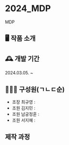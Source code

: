 # 2024_MDP
MDP

## 🖥 작품 소개

## 🕰 개발 기간
2024.03.05. ~ 

## 👨‍👦‍👦 구성원(ㄱㄴㄷ순)
- 조장 최규영 :
- 조원 김지민 :
- 조원 남궁정훈 :
- 조원 서지혜 :

## 제작 과정
